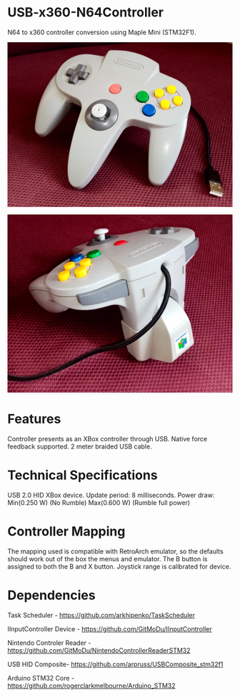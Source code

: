 # USB-x360-N64Controller
N64 to x360 controller conversion using Maple Mini (STM32F1).


![](https://raw.githubusercontent.com/GitMoDu/USB-x360-N64Controller/master/media/front.jpg)


![](https://raw.githubusercontent.com/GitMoDu/USB-x360-N64Controller/master/media/back.jpg)


# Features
Controller presents as an XBox controller through USB.
Native force feedback supported.
2 meter braided USB cable.


# Technical Specifications
USB 2.0 HID XBox device.
Update period: 8 milliseconds.
Power draw: 
	Min(0.250 W) (No Rumble)
	Max(0.600 W) (Rumble full power)


# Controller Mapping
The mapping used is compatible with RetroArch emulator, so the defaults should work out of the box the menus and emulator. The B button is assigned to both the B and X button.
Joystick range is calibrated for device.

# Dependencies
Task Scheduler - https://github.com/arkhipenko/TaskScheduler

IInputController Device - https://github.com/GitMoDu/IInputController

Nintendo Controler Reader - https://github.com/GitMoDu/NintendoControllerReaderSTM32

USB HID Composite- https://github.com/arpruss/USBComposite_stm32f1

Arduino STM32 Core - https://github.com/rogerclarkmelbourne/Arduino_STM32
